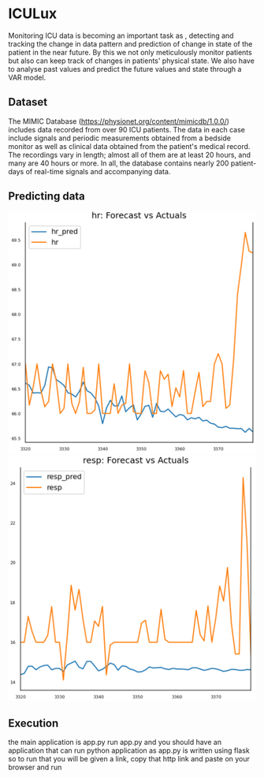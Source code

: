 # ICULux

Monitoring ICU data is becoming an important task as , detecting and tracking the change in data pattern and prediction of change in state of the patient in the near future. By this we not only meticulously monitor patients but also can keep track of changes in patients' physical state. We also have to analyse past values and predict the future values and state through a VAR model.

## Dataset

The MIMIC Database (https://physionet.org/content/mimicdb/1.0.0/) includes data recorded from over 90 ICU patients. The data in each case include signals and periodic measurements obtained from a bedside monitor as well as clinical data obtained from the patient's medical record. The recordings vary in length; almost all of them are at least 20 hours, and many are 40 hours or more. In all, the database contains nearly 200 patient-days of real-time signals and accompanying data. 

## Predicting data

![alt text](https://github.com/EkanshNishad/ICULux/blob/master/ICULux/images/image6.png?raw=true)
![alt text](https://github.com/EkanshNishad/ICULux/blob/master/ICULux/images/image8.png?raw=true)

## Execution

the main application is app.py
run app.py and you should have an application that can run python application
as app.py is written using flask so to run that you will be given a link, copy that http link 
and paste on your browser and run
